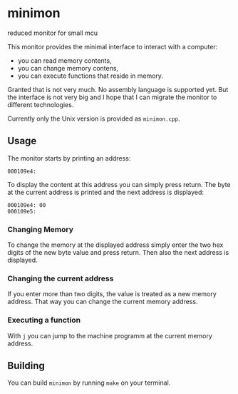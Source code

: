 # minimon
reduced monitor for small mcu

This monitor provides the minimal interface to interact with a computer:

* you can read memory contents,
* you can change memory contens,
* you can execute functions that reside in memory.

Granted that is not very much. No assembly language is supported yet.
But the interface is not very big and I hope that I can migrate the monitor to different technologies.

Currently only the Unix version is provided as `minimon.cpp`.

## Usage

The monitor starts by printing an address:

```
000109e4: 
```

To display the content at this address you can simply press return.
The byte at the current address is printed and the next address is displayed:

```
000109e4: 00
000109e5: 
```

### Changing Memory

To change the memory at the displayed address simply enter the two hex digits of the new byte value and press return.
Then also the next address is displayed.

### Changing the current address

If you enter more than two digits, the value is treated as a new memory address.
That way you can change the current memory address.

### Executing a function

With `j` you can jump to the machine programm at the current memory address.

## Building

You can build `minimon` by running `make` on your terminal.

